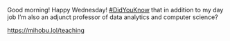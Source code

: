 Good morning! Happy Wednesday! [\#<span>DidYouKnow</span>](https://social.lol/tags/DidYouKnow) that in addition to my day job I’m also an adjunct professor of data analytics and computer science?

[<span class="invisible">https://</span><span class="">mihobu.lol/teaching</span><span class="invisible"></span>](https://mihobu.lol/teaching)